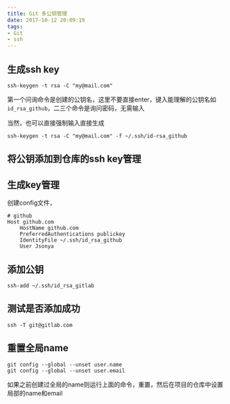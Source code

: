 ```yaml
---
title: Git 多公钥管理
date: 2017-10-12 20:09:19
tags:
- Git
- ssh
---
```


## 生成ssh key
```shell
ssh-keygen -t rsa -C "my@mail.com"
```
第一个问询命令是创建的公钥名，这里不要直接enter，键入能理解的公钥名如`id_rsa_github`，二三个命令是询问密码，无需输入

当然，也可以直接强制输入直接生成
```shell
ssh-keygen -t rsa -C "my@mail.com" -f ~/.ssh/id-rsa_github
```

## 将公钥添加到仓库的ssh key管理

## 生成key管理
创建config文件，
```shell
# github
Host github.com
    HostName github.com
    PreferredAuthentications publickey
    IdentityFile ~/.ssh/id_rsa_github
    User Jsonya
```

## 添加公钥
```shell
ssh-add ~/.ssh/id_rsa_gitlab
```

## 测试是否添加成功
```shell
ssh -T git@gitlab.com
```

## 重置全局name
```shell
git config --global --unset user.name
git config --global --unset user.email

```
如果之前创建过全局的name则运行上面的命令，重置，然后在项目的仓库中设置局部的name和email
